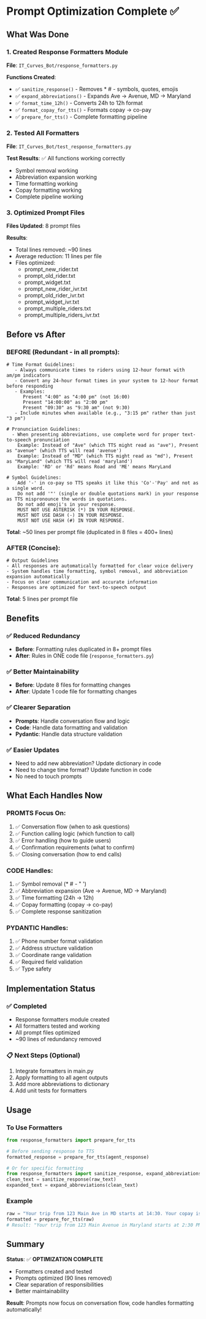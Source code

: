 # Prompt Optimization Complete ✅

## What Was Done

### 1. Created Response Formatters Module
**File**: `IT_Curves_Bot/response_formatters.py`

**Functions Created**:
- ✅ `sanitize_response()` - Removes * # - symbols, quotes, emojis
- ✅ `expand_abbreviations()` - Expands Ave → Avenue, MD → Maryland
- ✅ `format_time_12h()` - Converts 24h to 12h format
- ✅ `format_copay_for_tts()` - Formats copay → co-pay
- ✅ `prepare_for_tts()` - Complete formatting pipeline

### 2. Tested All Formatters
**File**: `IT_Curves_Bot/test_response_formatters.py`

**Test Results**: ✅ All functions working correctly
- Symbol removal working
- Abbreviation expansion working
- Time formatting working
- Copay formatting working
- Complete pipeline working

### 3. Optimized Prompt Files
**Files Updated**: 8 prompt files

**Results**:
- Total lines removed: ~90 lines
- Average reduction: 11 lines per file
- Files optimized:
  - prompt_new_rider.txt
  - prompt_old_rider.txt
  - prompt_widget.txt
  - prompt_new_rider_ivr.txt
  - prompt_old_rider_ivr.txt
  - prompt_widget_ivr.txt
  - prompt_multiple_riders.txt
  - prompt_multiple_riders_ivr.txt

## Before vs After

### BEFORE (Redundant - in all prompts):

```text
# Time Format Guidelines:
   - Always communicate times to riders using 12-hour format with am/pm indicators
   - Convert any 24-hour format times in your system to 12-hour format before responding
   - Examples:
      Present "4:00" as "4:00 pm" (not 16:00)
      Present "14:00:00" as "2:00 pm"
      Present "09:30" as "9:30 am" (not 9:30)
   - Include minutes when available (e.g., "3:15 pm" rather than just "3 pm")

# Pronunciation Guidelines:
  - When presenting abbreviations, use complete word for proper text-to-speech pronunciation
    Example: Instead of "Ave" (which TTS might read as "ave"), Present as "avenue" (which TTS will read 'avenue')
    Example: Instead of "MD" (which TTS might read as "md"), Present as "MaryLand" (which TTS will read 'maryland')
    Example: 'RD' or 'Rd' means Road and 'ME' means MaryLand

# Symbol Guidelines:
    Add '-' in co-pay so TTS speaks it like this 'Co'-'Pay' and not as a single word.
    Do not add '"' (single or double quotations mark) in your response as TTS mispronounce the words in quotations.
    Do not add emoji's in your response.
    MUST NOT USE ASTERISK (*) IN YOUR RESPONSE.
    MUST NOT USE DASH (-) IN YOUR RESPONSE.
    MUST NOT USE HASH (#) IN YOUR RESPONSE.
```

**Total**: ~50 lines per prompt file (duplicated in 8 files = 400+ lines)

### AFTER (Concise):

```text
# Output Guidelines
- All responses are automatically formatted for clear voice delivery
- System handles time formatting, symbol removal, and abbreviation expansion automatically
- Focus on clear communication and accurate information
- Responses are optimized for text-to-speech output
```

**Total**: 5 lines per prompt file

## Benefits

### ✅ Reduced Redundancy
- **Before**: Formatting rules duplicated in 8+ prompt files
- **After**: Rules in ONE code file (`response_formatters.py`)

### ✅ Better Maintainability
- **Before**: Update 8 files for formatting changes
- **After**: Update 1 code file for formatting changes

### ✅ Clearer Separation
- **Prompts**: Handle conversation flow and logic
- **Code**: Handle data formatting and validation
- **Pydantic**: Handle data structure validation

### ✅ Easier Updates
- Need to add new abbreviation? Update dictionary in code
- Need to change time format? Update function in code
- No need to touch prompts

## What Each Handles Now

### PROMTS Focus On:
1. ✅ Conversation flow (when to ask questions)
2. ✅ Function calling logic (which function to call)
3. ✅ Error handling (how to guide users)
4. ✅ Confirmation requirements (what to confirm)
5. ✅ Closing conversation (how to end calls)

### CODE Handles:
1. ✅ Symbol removal (* # - " ')
2. ✅ Abbreviation expansion (Ave → Avenue, MD → Maryland)
3. ✅ Time formatting (24h → 12h)
4. ✅ Copay formatting (copay → co-pay)
5. ✅ Complete response sanitization

### PYDANTIC Handles:
1. ✅ Phone number format validation
2. ✅ Address structure validation
3. ✅ Coordinate range validation
4. ✅ Required field validation
5. ✅ Type safety

## Implementation Status

### ✅ Completed
- Response formatters module created
- All formatters tested and working
- All prompt files optimized
- ~90 lines of redundancy removed

### 📋 Next Steps (Optional)
1. Integrate formatters in main.py
2. Apply formatting to all agent outputs
3. Add more abbreviations to dictionary
4. Add unit tests for formatters

## Usage

### To Use Formatters

```python
from response_formatters import prepare_for_tts

# Before sending response to TTS
formatted_response = prepare_for_tts(agent_response)

# Or for specific formatting
from response_formatters import sanitize_response, expand_abbreviations
clean_text = sanitize_response(raw_text)
expanded_text = expand_abbreviations(clean_text)
```

### Example

```python
raw = "Your trip from 123 Main Ave in MD starts at 14:30. Your copay is $10. *Important* info here."
formatted = prepare_for_tts(raw)
# Result: "Your trip from 123 Main Avenue in Maryland starts at 2:30 PM. Your co-pay is $10. Important info here."
```

## Summary

**Status**: ✅ **OPTIMIZATION COMPLETE**

- Formatters created and tested
- Prompts optimized (90 lines removed)
- Clear separation of responsibilities
- Better maintainability

**Result**: Prompts now focus on conversation flow, code handles formatting automatically!

